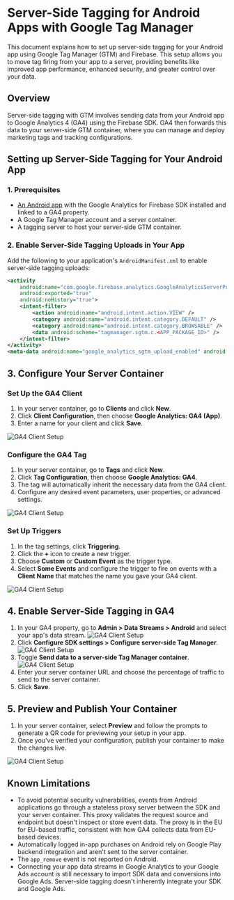 # Server-Side Tagging for Android Apps with Google Tag Manager

This document explains how to set up server-side tagging for your Android app using Google Tag Manager (GTM) and Firebase. This setup allows you to move tag firing from your app to a server, providing benefits like improved app performance, enhanced security, and greater control over your data.

## Overview

Server-side tagging with GTM involves sending data from your Android app to Google Analytics 4 (GA4) using the Firebase SDK. GA4 then forwards this data to your server-side GTM container, where you can manage and deploy marketing tags and tracking configurations.

## Setting up Server-Side Tagging for Your Android App

### 1. Prerequisites

* [An Android app](../app/) with the Google Analytics for Firebase SDK installed and linked to a GA4 property.
* A Google Tag Manager account and a server container.
* A tagging server to host your server-side GTM container.

### 2. Enable Server-Side Tagging Uploads in Your App

Add the following to your application's `AndroidManifest.xml` to enable server-side tagging uploads:

```xml
<activity
    android:name="com.google.firebase.analytics.GoogleAnalyticsServerPreviewActivity"
    android:exported="true"
    android:noHistory="true">
    <intent-filter>
        <action android:name="android.intent.action.VIEW" />
        <category android:name="android.intent.category.DEFAULT" />
        <category android:name="android.intent.category.BROWSABLE" />
        <data android:scheme="tagmanager.sgtm.c.<APP_PACKAGE_ID>" />
    </intent-filter>
</activity>
<meta-data android:name="google_analytics_sgtm_upload_enabled" android:value="true" />
```

## 3. Configure Your Server Container

### Set Up the GA4 Client

1. In your server container, go to **Clients** and click **New**.
2. Click **Client Configuration**, then choose **Google Analytics: GA4 (App)**.
3. Enter a name for your client and click **Save**.

![GA4 Client Setup](images/set_up_ga4_client.png)

### Configure the GA4 Tag

1. In your server container, go to **Tags** and click **New**.
2. Click **Tag Configuration**, then choose **Google Analytics: GA4**.
3. The tag will automatically inherit the necessary data from the GA4 client.
4. Configure any desired event parameters, user properties, or advanced settings.

![GA4 Client Setup](images/tag_config.png)

### Set Up Triggers

1. In the tag settings, click **Triggering**.
2. Click the **+** icon to create a new trigger.
3. Choose **Custom** or **Custom Event** as the trigger type.
4. Select **Some Events** and configure the trigger to fire on events with a **Client Name** that matches the name you gave your GA4 client.

![GA4 Client Setup](images/tag_config_trigger.png)

## 4. Enable Server-Side Tagging in GA4

1. In your GA4 property, go to **Admin > Data Streams > Android** and select your app's data stream.
![GA4 Client Setup](images/ga4_property_data_streams.png)
2. Click **Configure SDK settings > Configure server-side Tag Manager**.
![GA4 Client Setup](images/ga4_property_configure_server_side.png)
3. Toggle **Send data to a server-side Tag Manager container**.
![GA4 Client Setup](images/ga4_property_configuration.png)
4. Enter your server container URL and choose the percentage of traffic to send to the server container.
5. Click **Save**.
   

## 5. Preview and Publish Your Container

1. In your server container, select **Preview** and follow the prompts to generate a QR code for previewing your setup in your app.
2. Once you've verified your configuration, publish your container to make the changes live.

![GA4 Client Setup](images/container_preview.png)

## Known Limitations

*   To avoid potential security vulnerabilities, events from Android applications go through a stateless proxy server between the SDK and your server container. This proxy validates the request source and endpoint but doesn't inspect or store event data. The proxy is in the EU for EU-based traffic, consistent with how GA4 collects data from EU-based devices.
*   Automatically logged in-app purchases on Android rely on Google Play backend integration and aren't sent to the server container.
*   The `app_remove` event is not reported on Android.
*   Connecting your app data streams in Google Analytics to your Google Ads account is still necessary to import SDK data and conversions into Google Ads. Server-side tagging doesn't inherently integrate your SDK and Google Ads.
